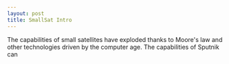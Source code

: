 ```yaml
---
layout: post 
title: SmallSat Intro
---
```

<!--
	TODO - make 'thesis' layout
	TODO - figure out how to do references and links
-->
The capabilities of small satellites have exploded thanks to Moore's law and other technologies driven by the computer age. The capabilities of Sputnik can  